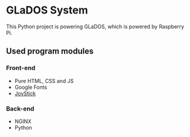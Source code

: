 # GLaDOS System

This Python project is powering GLaDOS, which is powered by Raspberry Pi.

## Used program modules

### Front-end

- Pure HTML, CSS and JS
- Google Fonts
- [JoyStick](https://github.com/bobboteck/JoyStick)

### Back-end

- NGINX
- Python
